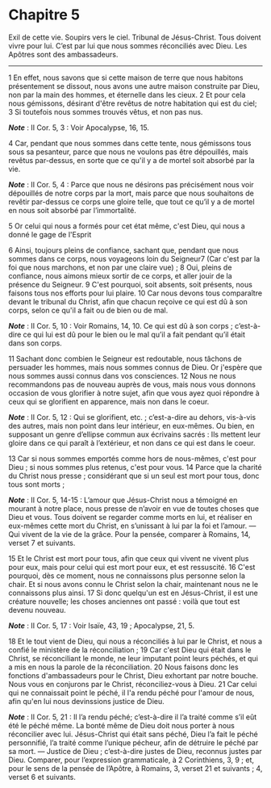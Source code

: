 # Chapitre 5

Exil de cette vie.
Soupirs vers le ciel.
Tribunal de Jésus-Christ.
Tous doivent vivre pour lui.
C’est par lui que nous sommes réconciliés avec Dieu.
Les Apôtres sont des ambassadeurs.

***

1 En effet, nous savons que si cette maison de terre que nous habitons présentement se dissout, nous avons une autre maison construite par Dieu, non par la main des hommes, et éternelle dans les cieux. 2 Et pour cela nous gémissons, désirant d'être revêtus de notre habitation qui est du ciel; 3 Si toutefois nous sommes trouvés vêtus, et non pas nus.

***Note*** :  II Cor. 5, 3 : Voir Apocalypse, 16, 15.

4 Car, pendant que nous sommes dans cette tente, nous gémissons tous sous sa pesanteur, parce que nous ne voulons pas être dépouillés, mais revêtus par-dessus, en sorte que ce qu'il y a de mortel soit absorbé par la vie.

***Note*** :  II Cor. 5, 4 : Parce que nous ne désirons pas précisément nous voir dépouillés de notre corps par la mort, mais parce que nous souhaitons de revêtir par-dessus ce corps une gloire telle, que tout ce qu’il y a de mortel en nous soit absorbé par l’immortalité.

5 Or celui qui nous a formés pour cet état même, c'est Dieu, qui nous a donné le gage de l'Esprit


6 Ainsi, toujours pleins de confiance, sachant que, pendant que nous sommes dans ce corps, nous voyageons loin du Seigneur7 (Car c'est par la foi que nous marchons, et non par une claire vue) ; 8 Oui, pleins de confiance, nous aimons mieux sortir de ce corps, et aller jouir de la présence du Seigneur. 9 C'est pourquoi, soit absents, soit présents, nous faisons tous nos efforts pour lui plaire. 10 Car nous devons tous comparaître devant le tribunal du Christ, afin que chacun reçoive ce qui est dû à son corps, selon ce qu'il a fait ou de bien ou de mal.

***Note*** :  II Cor. 5, 10 : Voir Romains, 14, 10. Ce qui est dû à son corps ; c’est-à-dire ce qui lui est dû pour le bien ou le mal qu’il a fait pendant qu’il était dans son corps.


11 Sachant donc combien le Seigneur est redoutable, nous tâchons de persuader les hommes, mais nous sommes connus de Dieu. Or j'espère que nous sommes aussi connus dans vos consciences. 12 Nous ne nous recommandons pas de nouveau auprès de vous, mais nous vous donnons occasion de vous glorifier à notre sujet, afin que vous ayez quoi répondre à ceux qui se glorifient en apparence, mais non dans le coeur.

***Note*** :  II Cor. 5, 12 : Qui se glorifient, etc. ; c’est-a-dire au dehors, vis-à-vis des autres, mais non point dans leur intérieur, en eux-mêmes. Ou bien, en supposant un genre d’ellipse commun aux écrivains sacrés : Ils mettent leur gloire dans ce qui paraît à l’extérieur, et non dans ce qui est dans le coeur.

13 Car si nous sommes emportés comme hors de nous-mêmes, c'est pour Dieu ; si nous sommes plus retenus, c'est pour vous. 14 Parce que la charité du Christ nous presse ; considérant que si un seul est mort pour tous, donc tous sont morts ;

***Note*** :  II Cor. 5, 14-15 : L’amour que Jésus-Christ nous a témoigné en mourant à notre place, nous presse de n’avoir en vue de toutes choses que Dieu et vous. Tous doivent se regarder comme morts en lui, et réaliser en eux-mêmes cette mort du Christ, en s’unissant à lui par la foi et l’amour. ― Qui vivent de la vie de la grâce. Pour la pensée, comparer à Romains, 14, verset 7 et suivants.

15 Et le Christ est mort pour tous, afin que ceux qui vivent ne vivent plus pour eux, mais pour celui qui est mort pour eux, et est ressuscité. 16 C'est pourquoi, dès ce moment, nous ne connaissons plus personne selon la chair. Et si nous avons connu le Christ selon la chair, maintenant nous ne le connaissons plus ainsi. 17 Si donc quelqu'un est en Jésus-Christ, il est une créature nouvelle; les choses anciennes ont passé : voilà que tout est devenu nouveau.

***Note*** :  II Cor. 5, 17 : Voir Isaïe, 43, 19 ; Apocalypse, 21, 5.

18 Et le tout vient de Dieu, qui nous a réconciliés à lui par le Christ, et nous a confié le ministère de la réconciliation ; 19 Car c'est Dieu qui était dans le Christ, se réconciliant le monde, ne leur imputant point leurs péchés, et qui a mis en nous la parole de la réconciliation. 20 Nous faisons donc les fonctions d'ambassadeurs pour le Christ, Dieu exhortant par notre bouche. Nous vous en conjurons par le Christ, réconciliez-vous à Dieu. 21 Car celui qui ne connaissait point le péché, il l'a rendu péché pour l'amour de nous, afin qu'en lui nous devinssions justice de Dieu.

***Note*** :  II Cor. 5, 21 : Il l’a rendu péché; c’est-à-dire il l’a traité comme s’il eût été le péché même. La bonté même de Dieu doit nous porter à nous réconcilier avec lui. Jésus-Christ qui était sans péché, Dieu l’a fait le péché personnifié, l’a traité comme l’unique pécheur, afin de détruire le péché par sa mort. ― Justice de Dieu ; c’est-à-dire justes de Dieu, reconnus justes par Dieu. Comparer, pour l’expression grammaticale, à 2 Corinthiens, 3, 9 ; et, pour le sens de la pensée de l’Apôtre, à Romains, 3, verset 21 et suivants ; 4, verset 6 et suivants.

